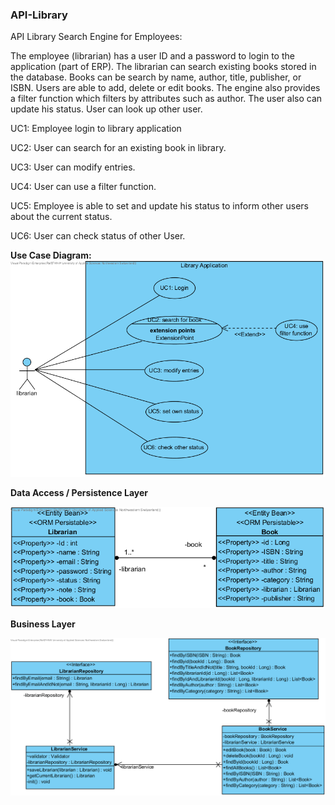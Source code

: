 ### API-Library
API Library Search Engine for Employees:

The employee (librarian) has a user ID and a password to login to the application (part of ERP). The
librarian can search existing books stored in the database. Books can be search by name, author, title,
publisher, or ISBN. Users are able to add, delete or edit books. The engine also provides a 
filter function which filters by attributes such as author. The user also can update his status. 
User can look up other user.

UC1: Employee login to library application 

UC2: User can search for an existing book in library.

UC3: User can modify entries. 

UC4: User can use a filter function.

UC5: Employee is able to set and update his status to inform other users about the current status.

UC6: User can check status of other User. 

**Use Case Diagram:** 
![alt text](images/Library%20Use%20Case%20Diagram.png)


**Data Access / Persistence Layer**

![alt text](images/domainclassdiagram.png)

**Business Layer**

![alt text](images/BusinessLayer.png)

